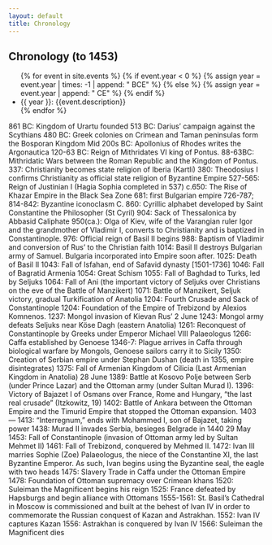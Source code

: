 ```yaml
---
layout: default
title: Chronology
---
```


<h2 class="text-4xl">Chronology (to 1453)</h2>

<ul class="list-disc list-inside">
{% for event in site.events %}
	{% if event.year < 0 %}
		{% assign year = event.year | times: -1 | append: " BCE" %}
	{% else %}
	 {% assign year = event.year | append: " CE" %}
	{% endif %}
	<li>{{ year }}: {{event.description}}</li>
{% endfor %}
</ul>

861 BC: Kingdom of Urartu founded
513 BC: Darius’ campaign against the Scythians 
480 BC: Greek colonies on Crimean and Taman peninsulas form the Bosporan Kingdom
Mid 200s BC: Apollonius of Rhodes writes the Argonautica
120-63 BC: Reign of Mithridates VI king of Pontus.
88-63BC: Mithridatic Wars between the Roman Republic and the Kingdom of Pontus.
337: Christianity becomes state religion of Iberia (Kartli)
380: Theodosius I confirms Christianity as official state religion of Byzantine Empire
527-565: Reign of Justinian I (Hagia Sophia completed in 537)
c.650: The Rise of Khazar Empire in the Black Sea Zone 
681: first Bulgarian empire
726-787; 814-842: Byzantine iconoclasm 
C. 860: Cyrillic alphabet developed by Saint Constantine the Philosopher (St Cyril)
904: Sack of Thessalonica by Abbasid Caliphate
950(ca.): Olga of Kiev, wife of the Varangian ruler Igor and the grandmother of Vladimir I, converts to Christianity and is baptized in Constantinople.
976: Official reign of Basil II begins
988: Baptism of Vladimir and conversion of Rus’ to the Christian faith
1014: Basil II destroys Bulgarian army of Samuel. Bulgaria incorporated into Empire soon after.
1025: Death of Basil II
1043: Fall of Isfahan, end of Safavid dynasty [1501-1736]
1046: Fall of Bagratid Armenia
1054: Great Schism 
1055: Fall of Baghdad to Turks, led by Seljuks
1064: Fall of Ani (the important victory of Seljuks over Christians on the eve of the Battle of Manzikert)
1071: Battle of Manzikert, Seljuk victory, gradual Turkification of Anatolia 
1204: Fourth Crusade and Sack of Constantinople
1204: Foundation of the Empire of Trebizond by Alexios Komnenos.
1237: Mongol invasion of Kievan Rus’ 
2 June 1243: Mongol army defeats Seljuks near Köse Dagh (eastern Anatolia)
1261: Reconquest of Constantinople by Greeks under Emperor Michael VIII Palaeologus
1266: Caffa established by Genoese
1346-7: Plague arrives in Caffa through biological warfare by Mongols, Genoese sailors carry it to Sicily
1350: Creation of Serbian empire under Stephan Dushan (death in 1355, empire disintegrates)
1375: Fall of Armenian Kingdom of Cilicia (Last Armenian Kingdom in Anatolia)
28 June 1389: Battle at Kosovo Polje between Serb (under Prince Lazar) and the Ottoman army (under Sultan Murad I).
1396: Victory of Bajazet I of Osmans over France, Rome and Hungary, “the last real crusade” (Itzkowitz, 19) 
1402: Battle of Ankara between the Ottoman Empire and the Timurid Empire that stopped the Ottoman expansion. 
1403 — 1413: “Interregnum,” ends with Mohammed I, son of Bajazet, taking power
1438: Murad II invades Serbia, besieges Belgrade in 1440
29 May 1453: Fall of Constantinople (invasion of Ottoman army led by Sultan Mehmet II)
1461: Fall of Trebizond, conquered by Mehmed II.
1472: Ivan III marries Sophie (Zoe) Palaeologus, the niece of the Constantine XI, the last Byzantine Emperor. As such, Ivan begins using the Byzantine seal, the eagle with two heads
1475: Slavery Trade in Caffa under the Ottoman Empire 
1478: Foundation of Ottoman supremacy over Crimean khans
1520: Suleiman the Magnificent begins his reign
1525: France defeated by Hapsburgs and begin alliance with Ottomans
1555-1561: St. Basil’s Cathedral in Moscow is commissioned and built at the behest of Ivan IV in order to commemorate the Russian conquest of Kazan and Astrakhan. 
1552: Ivan IV captures Kazan
1556: Astrakhan is conquered by Ivan IV
1566: Suleiman the Magnificent dies

